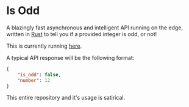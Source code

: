 # Is Odd

A blazingly fast asynchronous and intelligent API running on the edge, written in [Rust](https://rust-lang.org) to tell you if a provided integer is odd, or not!

This is currently running [here](https://is_odd.du-cki.workers.dev/12).

A typical API response will be the following format:

```json
{
    "is_odd": false,
    "number": 12
}
```


This entire repository and it's usage is satirical.
